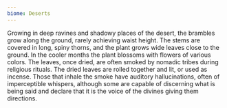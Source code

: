 ```yaml
---
biome: Deserts
---
```

Growing in deep ravines and shadowy places of the desert, the brambles grow along the ground, rarely achieving waist height. The stems are covered in long, spiny thorns, and the plant grows wide leaves close to the ground. In the cooler months the plant blossoms with flowers of various colors. The leaves, once dried, are often smoked by nomadic tribes during religious rituals. The dried leaves are rolled together and lit, or used as incense. Those that inhale the smoke have auditory hallucinations, often of imperceptible whispers, although some are capable of discerning what is being said and declare that it is the voice of the divines giving them directions. 

